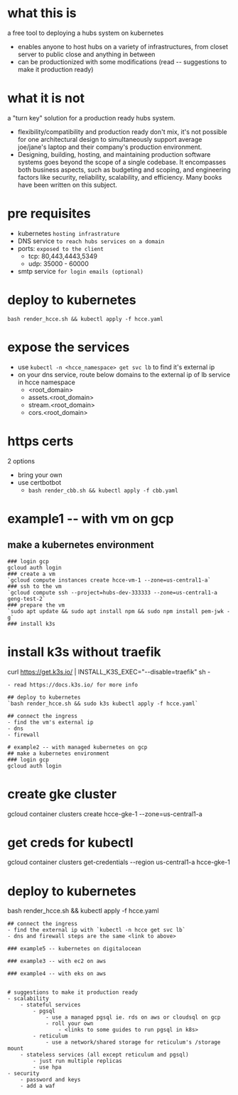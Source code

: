 
# what this is
a free tool to deploying a hubs system on kubernetes
- enables anyone to host hubs on a variety of infrastructures, from closet server to public close and anything in between
- can be productionized with some modifications (read -- suggestions to make it production ready)
 
# what it is not 
a "turn key" solution for a production ready hubs system.
- flexibility/compatibility and production ready don't mix, it's not possible for one architectural design to simultaneously support average joe/jane's laptop and their company's production environment. 
- Designing, building, hosting, and maintaining production software systems goes beyond the scope of a single codebase. It encompasses both business aspects, such as budgeting and scoping, and engineering factors like security, reliability, scalability, and efficiency. Many books have been written on this subject.


# pre requisites
- kubernetes `hosting infrastrature`
- DNS service `to reach hubs services on a domain`
- ports: `exposed to the client`
    - tcp: 80,443,4443,5349
    - udp: 35000 - 60000
- smtp service `for login emails (optional)`

# deploy to kubernetes
`bash render_hcce.sh && kubectl apply -f hcce.yaml`

# expose the services
- use `kubectl -n <hcce_namespace> get svc lb` to find it's external ip
- on your dns service, route below domains to the external ip of lb service in hcce namespace
    - <root_domain>
    - assets.<root_domain>
    - stream.<root_domain>
    - cors.<root_domain>

# https certs
2 options
- bring your own
- use certbotbot
    - `bash render_cbb.sh && kubectl apply -f cbb.yaml`

# example1 -- with vm on gcp
## make a kubernetes environment
```
### login gcp
gcloud auth login
### create a vm
`gcloud compute instances create hcce-vm-1 --zone=us-central1-a`
### ssh to the vm
`gcloud compute ssh --project=hubs-dev-333333 --zone=us-central1-a geng-test-2`
### prepare the vm
`sudo apt update && sudo apt install npm && sudo npm install pem-jwk -g`
### install k3s
```
# install k3s without traefik
curl https://get.k3s.io/ | INSTALL_K3S_EXEC="--disable=traefik" sh -
```
- read https://docs.k3s.io/ for more info

## deploy to kubernetes
`bash render_hcce.sh && sudo k3s kubectl apply -f hcce.yaml`

## connect the ingress
- find the vm's external ip
- dns
- firewall

# example2 -- with managed kubernetes on gcp
## make a kubernetes environment
### login gcp
gcloud auth login
```
# create gke cluster
gcloud container clusters create hcce-gke-1 --zone=us-central1-a
# get creds for kubectl
gcloud container clusters get-credentials --region us-central1-a hcce-gke-1
# deploy to kubernetes
bash render_hcce.sh && kubectl apply -f hcce.yaml
```
## connect the ingress
- find the external ip with `kubectl -n hcce get svc lb`
- dns and firewall steps are the same <link to above>

### example5 -- kubernetes on digitalocean

### example3 -- with ec2 on aws

### example4 -- with eks on aws


# suggestions to make it production ready
- scalability
    - stateful services
        - pgsql 
            - use a managed pgsql ie. rds on aws or cloudsql on gcp
            - roll your own
                - <links to some guides to run pgsql in k8s>
        - reticulum
            - use a network/shared storage for reticulum's /storage mount
    - stateless services (all except reticulum and pgsql)
        - just run multiple replicas
        - use hpa
- security
    - password and keys
    - add a waf

